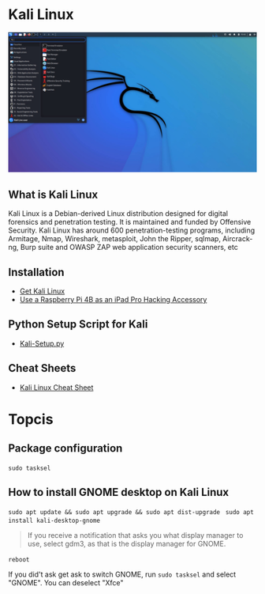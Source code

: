 # Kali Linux

![](assets/16523461913935.jpg)

## What is Kali Linux

Kali Linux is a Debian-derived Linux distribution designed for digital forensics and penetration testing. It is maintained and funded by Offensive Security. Kali Linux has around 600 penetration-testing programs, including Armitage, Nmap, Wireshark, metasploit, John the Ripper, sqlmap, Aircrack-ng, Burp suite and OWASP ZAP web application security scanners, etc


## Installation

* [Get Kali Linux](https://www.kali.org/get-kali/)
* [Use a Raspberry Pi 4B as an iPad Pro Hacking Accessory](https://cardboard-iguana.com/notes/use-a-raspberry-pi-4b-as-an-ipad-pro-hacking-accessory.html)

## Python Setup Script for Kali

* [Kali-Setup.py](Cheatsheets/Python/assets/Kali-Setup.py)

## Cheat Sheets
* [Kali Linux Cheat Sheet](assets/Kali-Linux-Cheat-Sheet.pdf)



# Topcis

## Package configuration

`sudo tasksel`

## How to install GNOME desktop on Kali Linux 

`sudo apt update && sudo apt upgrade && sudo apt dist-upgrade `
`sudo apt install kali-desktop-gnome`

> If you receive a notification that asks you what display manager to use, select gdm3, as that is the display manager for GNOME.

`reboot`

If you did't ask get ask to switch GNOME, run 
`sudo tasksel`
and select "GNOME". You can deselect "Xfce"

